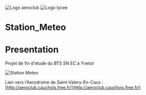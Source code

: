 ![Logo aeroclub](https://zupimages.net/up/18/16/jeij.png)
![Logo lycee](http://queneau-lyc.spip.ac-rouen.fr/IMG/eva_habillage/QueneauNomTitre.png)

Station_Meteo
=============


<h1> Presentation  </h1>

Projet de fin d'etude du BTS SN EC à Yvetot

![Station Meteo](https://zupimages.net/up/18/16/bgc8.png)

Lien vers l'Aerodrome de Saint-Valery-En-Caux : [http://aeroclub.cauchois.free.fr/](http://aeroclub.cauchois.free.fr/)
